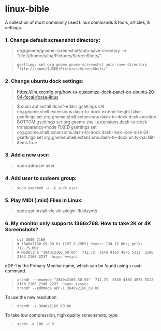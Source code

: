 # linux-bible
A collection of most commonly used Linux commands &amp; tools, articles, &amp; settings.


### 1. Change default screenshot directory:

> org/gnome/gnome-screenshot/auto-save-directory --> "file:///home/talha/Pictures/ScreenShots/"

>     gsettings set org.gnome.gnome-screenshot auto-save-directory "file:///home/$USER/Pictures/ScreenShots/"
 

### 2. Change ubuntu dock settings:

> https://linuxconfig.org/how-to-customize-dock-panel-on-ubuntu-20-04-focal-fossa-linux

> $ sudo apt install dconf-editor
> gsettings set org.gnome.shell.extensions.dash-to-dock extend-height false
> gsettings set org.gnome.shell.extensions.dash-to-dock dock-position BOTTOM
> gsettings set org.gnome.shell.extensions.dash-to-dock transparency-mode FIXED
> gsettings set org.gnome.shell.extensions.dash-to-dock dash-max-icon-size 64
> gsettings set org.gnome.shell.extensions.dash-to-dock unity-backlit-items true


### 3. Add a new user:
> sudo adduser user

### 4. Add user to sudoers group:
>     sudo usermod -a -G sudo user


### 5. Play MIDI (.mid) Files in Linux:
> sudo apt install vlc vlc-plugin-fluidsynth


### 6. My monitor only supports 1366x768. How to take 2K or 4K Screenshots?
>     cvt 3840 2160
>     # 3840x2160 59.98 Hz (CVT 8.29M9) hsync: 134.18 kHz; pclk: 712.75 MHz
>     # Modeline "3840x2160_60.00"  712.75  3840 4160 4576 5312  2160 2163 2168 2237 -hsync +vsync


eDP-1 is the Primary Monitor name, which can be found using `xrandr`  command.
>     xrandr --newmode "3840x2160_60.00"  712.75  3840 4160 4576 5312  2160 2163 2168 2237 -hsync +vsync
>     xrandr --addmode eDP-1 3840x2160_60.00

To use the new resolution:
>     xrandr -s 3840x2160_60.00


To take low compression, high quality screenshots, type:

>     scrot -q 100 -d 3



